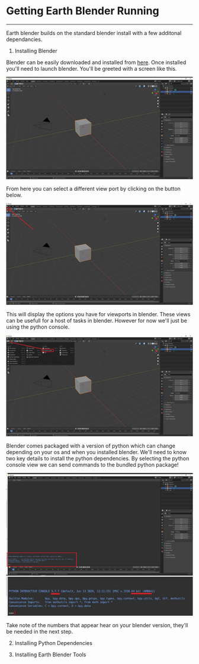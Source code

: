 # Getting Earth Blender Running
---
Earth blender builds on the standard blender install with a few additonal dependancies.

1. Installing Blender

Blender can be easily downloaded and installed from [here](https://www.blender.org/download/).
Once installed you'll need to launch blender. You'll be greeted with a screen like this.

![](https://github.com/LSgeo/earth_blender/blob/main/Data/Repo_Resources/getting_started_0.jpg)

From here you can select a different view port by clicking on the button below. 

![](https://github.com/LSgeo/earth_blender/blob/main/Data/Repo_Resources/getting_started_1.jpg)

This will display the options you have for viewports in blender. These views can be usefull for a host of tasks in blender. However for now we'll just be using the python console.

![](https://github.com/LSgeo/earth_blender/blob/main/Data/Repo_Resources/getting_started_2.jpg)

Blender comes packaged with a version of python which can change depending on your os and when you installed blender. We'll need to know two key details to install the python dependencies. By selecting the python console view we can send commands to the bundled python package!

![](https://github.com/LSgeo/earth_blender/blob/main/Data/Repo_Resources/getting_started_3.jpg)
![](https://github.com/LSgeo/earth_blender/blob/main/Data/Repo_Resources/getting_started_4.jpg)
 
 Take note of the numbers that appear hear on your blender version, they'll be needed in the next step.

2. Installing Python Dependencies

3. Installing Earth Blender Tools

